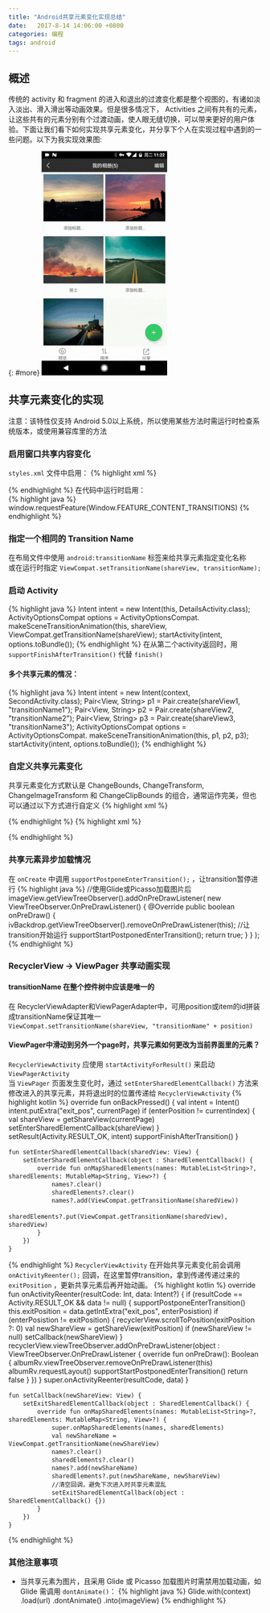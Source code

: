 ```yaml
---
title: "Android共享元素变化实现总结"
date:   2017-8-14 14:06:00 +0800
categories: 编程
tags: android
---
```


## 概述
传统的 activity 和 fragment 的进入和退出的过渡变化都是整个视图的，有诸如淡入淡出、滑入滑出等动画效果。但是很多情况下， Activities 之间有共有的元素，让这些共有的元素分别有个过渡动画，使人眼无缝切换，可以带来更好的用户体验。下面让我们看下如何实现共享元素变化，并分享下个人在实现过程中遇到的一些问题。以下为我实现效果图:   
<!--more-->
[](){: #more}
![效果图](/assets/images/shared_element_transition.gif)

## 共享元素变化的实现
注意：该特性仅支持 Android 5.0以上系统，所以使用某些方法时需运行时检查系统版本，或使用兼容库里的方法

### 启用窗口共享内容变化
`styles.xml` 文件中启用：
{% highlight xml %}
<!-- Base application theme. -->
<style name="AppTheme" parent="Theme.AppCompat.Light.DarkActionBar">
    <!-- Customize your theme here. -->
    <item name="android:windowContentTransitions">true</item>
    ...
</style>
{% endhighlight %}
在代码中运行时启用：    
{% highlight java %}
window.requestFeature(Window.FEATURE_CONTENT_TRANSITIONS)
{% endhighlight %}

### 指定一个相同的 Transition Name
在布局文件中使用 `android:transitionName` 标签来给共享元素指定变化名称    
或在运行时指定 `ViewCompat.setTransitionName(shareView, transitionName);`

### 启动 Activity
{% highlight java %}
Intent intent = new Intent(this, DetailsActivity.class);
ActivityOptionsCompat options = ActivityOptionsCompat.
    makeSceneTransitionAnimation(this, shareView, ViewCompat.getTransitionName(shareView);
startActivity(intent, options.toBundle());
{% endhighlight %}
在从第二个activity返回时，用 `supportFinishAfterTransition()` 代替 `finish()`   
#### 多个共享元素的情况：
{% highlight java %}
Intent intent = new Intent(context, SecondActivity.class);
Pair<View, String> p1 = Pair.create(shareView1, "transitionName1");
Pair<View, String> p2 = Pair.create(shareView2, "transitionName2");
Pair<View, String> p3 = Pair.create(shareView3, "transitionName3");
ActivityOptionsCompat options = ActivityOptionsCompat.
 makeSceneTransitionAnimation(this, p1, p2, p3);
startActivity(intent, options.toBundle());
{% endhighlight %}

### 自定义共享元素变化
 共享元素变化方式默认是 ChangeBounds, ChangeTransform, ChangeImageTransform 和 ChangeClipBounds 的组合，通常运作完美，但也可以通过以下方式进行自定义
{% highlight xml %}
<!-- Base application theme. -->
<style name="AppTheme" parent="Theme.AppCompat.Light.DarkActionBar">
    <!-- enable window content transitions -->
    <item name="android:windowContentTransitions">true</item>

    <!-- specify enter and exit transitions -->
    <!-- options are: explode, slide, fade -->
    <item name="android:windowEnterTransition">@transition/change_image_transform</item>
    <item name="android:windowExitTransition">@transition/change_image_transform</item>

    <!-- specify shared element transitions -->
    <item name="android:windowSharedElementEnterTransition">
      @transition/change_image_transform</item>
    <item name="android:windowSharedElementExitTransition">
      @transition/change_image_transform</item>
</style>
{% endhighlight %}
{% highlight xml %}
<!-- res/transition/change_image_transform.xml -->
<transitionSet xmlns:android="http://schemas.android.com/apk/res/android">
  <changeImageTransform/>
</transitionSet>
{% endhighlight %}

### 共享元素异步加载情况
在 `onCreate` 中调用 `supportPostponeEnterTransition();` ，让transition暂停进行
{% highlight java %}
//使用Glide或Picasso加载图片后
imageView.getViewTreeObserver().addOnPreDrawListener(
    new ViewTreeObserver.OnPreDrawListener() {
        @Override
        public boolean onPreDraw() {
            ivBackdrop.getViewTreeObserver().removeOnPreDrawListener(this);
            //让transition开始运行
            supportStartPostponedEnterTransition();
            return true;
        }
    }
);
{% endhighlight %}

### RecyclerView  -> ViewPager 共享动画实现
#### transitionName 在整个控件树中应该是唯一的
在 RecyclerViewAdapter和ViewPagerAdapter中，可用position或item的id拼装成transitionName保证其唯一   
`ViewCompat.setTransitionName(shareView, "transitionName" + position)`
#### ViewPager中滑动到另外一个page时，共享元素如何更改为当前界面里的元素？
`RecyclerViewActivity` 应使用 `startActivityForResult()` 来启动 `ViewPagerActivity`    
当 `ViewPager` 页面发生变化时，通过 `setEnterSharedElementCallback()` 方法来修改进入的共享元素，并将退出时的位置传递给 `RecyclerViewActivity` 
{% highlight kotlin %}
    override fun onBackPressed() {
        val intent = Intent()
        intent.putExtra("exit_pos", currentPage)
        if (enterPosition != currentIndex) {
            val shareView = getShareView(currentPage) 
            setEnterSharedElementCallback(shareView)
        }
        setResult(Activity.RESULT_OK, intent)
        supportFinishAfterTransition()
    }

    fun setEnterSharedElementCallback(sharedView: View) {
        setEnterSharedElementCallback(object : SharedElementCallback() {
            override fun onMapSharedElements(names: MutableList<String>?, sharedElements: MutableMap<String, View>?) {
                names?.clear()
                sharedElements?.clear()
                names?.add(ViewCompat.getTransitionName(sharedView))
                sharedElements?.put(ViewCompat.getTransitionName(sharedView), sharedView)
            }
        })
    }

{% endhighlight %}
`RecyclerViewActivity` 在开始共享元素变化前会调用 `onActivityReenter();` 回调，在这里暂停transition，拿到传递传递过来的 `exitPosition` ，更新共享元素后再开始动画。
{% highlight kotlin %}
    override fun onActivityReenter(resultCode: Int, data: Intent?) {
        if (resultCode == Activity.RESULT_OK && data != null) {
            supportPostponeEnterTransition()
            this.exitPosition = data.getIntExtra("exit_pos", enterPosistion)
            if (enterPosistion != exitPosition) {
                recyclerView.scrollToPosition(exitPosition ?: 0)
                val newShareView = getShareView(exitPosition)
                if (newShareView != null)
                    setCallback(newShareView)
            }
            recyclerView.viewTreeObserver.addOnPreDrawListener(object : ViewTreeObserver.OnPreDrawListener {
                override fun onPreDraw(): Boolean {
                    albumRv.viewTreeObserver.removeOnPreDrawListener(this)
                    albumRv.requestLayout()
                    supportStartPostponedEnterTransition()
                    return false
                }
            })
        }
        super.onActivityReenter(resultCode, data)
    }
    
    fun setCallback(newShareView: View) {
        setExitSharedElementCallback(object : SharedElementCallback() {
            override fun onMapSharedElements(names: MutableList<String>?, sharedElements: MutableMap<String, View>?) {
                super.onMapSharedElements(names, sharedElements)
                val newShareName = ViewCompat.getTransitionName(newShareView)
                names?.clear()
                sharedElements?.clear()
                names?.add(newShareName)
                sharedElements?.put(newShareName, newShareView)
                //清空回调，避免下次进入时共享元素混乱
                setExitSharedElementCallback(object : SharedElementCallback() {})
            }
        })
    }
{% endhighlight %}

### 其他注意事项
* 当共享元素为图片，且采用 Glide 或 Picasso 加载图片时需禁用加载动画，如 Glide 需调用 `dontAnimate()`：
{% highlight java %}
Glide.with(context)
        .load(url)
        .dontAnimate()
        .into(imageView)
{% endhighlight %}
 
